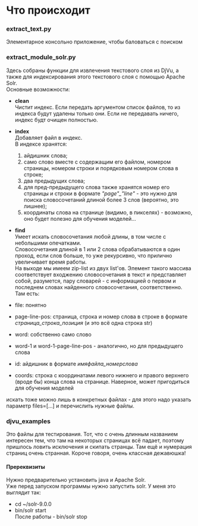 # Что происходит

### extract_text.py
Элементарное консольно приложение, чтобы баловаться с поиском  

### extract_module_solr.py
Здесь собраны функции для извлечения текстового слоя из DjVu, а также для индексирования этого текстового слоя с помощью Apache Solr.  
Основные возможности:  
- **clean**  
Чистит индекс. Если передать аргументом список файлов, то из индекса будут удалены только они. Если не передавать ничего, индекс будт очищен полностью.  
- **index**  
    Добавляет файл в индекс.  
    В индексе хранятся:  
    1.  айдишник слова;  
    2. само слово вместе с содержащим его файлом, номером страницы, номером строки и 	порядковым номером слова в строке;  
    3. два предыдущих слова;  
    4. для пред-предыдущего слова также хранятся номер его страницы и строки в формате *"page"_"line"* - это нужно для поиска словосочетаний длиной более 3 слов (вероятно, 	это лишнее);  
    5. координаты слова на странице (видимо, в пикселях) - возможно, оно будет полезно для обучения моделей...  
		
- **find**  
Умеет искать словосочетания любой длины, в том числе с небольшими опечатками.  
Словосочетания длиной в 1 или 2 слова обрабатываются в один проход, если слов больше, то уже рекурсивно, что прилично увеличивает время работы.  
На выходе мы имеем zip-list из двух list'ов. Элемент такого массива соответствует входжению словосочетания в текст и представляет собой, разумется, пару словарей - с информацией о первом и последнем словах найденного словосочетания, соответственно.  
Там есть:
- file: понятно  
- page-line-pos: страница, строка и номер слова в строке в формате *страница_строка_позиция* (и это всё одна строка str)  
- word: собственно само слово  
- word-1 и word-1-page-line-pos - аналогично, но для предыдущего слова  
- id: айдишник в формате *имяфайла_номерслова*  
- coords: строка с координатами левого нижнего и правого верхнего (вроде бы) конца слова на странице. Наверное, может пригодиться для обучения моделей  

искать тоже можно лишь в конкретных файлах - для этого надо указать параметр files=[...] и перечислить нужные файлы.

### djvu_examples  
Это файлы для тестирования. Тот, что с очень длинным названием интересен тем, что там на некоторых страницах всё падает, поэтому пришлось ловить исключения и скипать странцы. Там ещё и нумерация страниц очень странная. Короче говоря, очень классная дежавюшка!

#### Пререквизиты  
Нужно предварительно установить java и Apache Solr.  
Уже перед запуском программы нужно запустить solr. У меня это выглядит так:  
- cd ~/solr-9.0.0  
- bin/solr start  
После работы - bin/solr stop  

